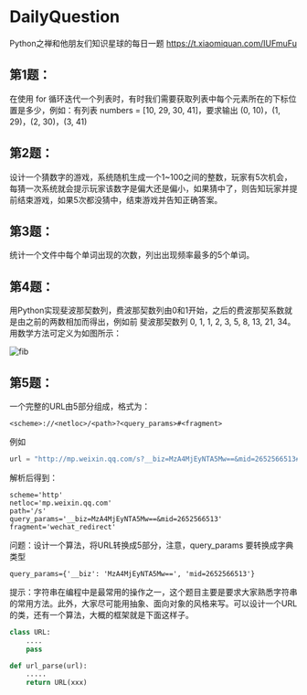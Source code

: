 # DailyQuestion
Python之禅和他朋友们知识星球的每日一题  https://t.xiaomiquan.com/IUFmuFu


## 第1题：

在使用 for 循环迭代一个列表时，有时我们需要获取列表中每个元素所在的下标位置是多少，例如：有列表 numbers = [10, 29, 30, 41]，要求输出 (0, 10)，(1, 29)，(2, 30)，(3, 41)

## 第2题：

设计一个猜数字的游戏，系统随机生成一个1~100之间的整数，玩家有5次机会，每猜一次系统就会提示玩家该数字是偏大还是偏小，如果猜中了，则告知玩家并提前结束游戏，如果5次都没猜中，结束游戏并告知正确答案。

## 第3题：
统计一个文件中每个单词出现的次数，列出出现频率最多的5个单词。


## 第4题：

用Python实现斐波那契数列，费波那契数列由0和1开始，之后的费波那契系数就是由之前的两数相加而得出，例如前 斐波那契数列 0, 1, 1, 2, 3, 5, 8, 13, 21, 34。用数学方法可定义为如图所示：

![fib](./images/fn.png)

## 第5题：

一个完整的URL由5部分组成，格式为：

```
<scheme>://<netloc>/<path>?<query_params>#<fragment>
```

例如
```python
url = "http://mp.weixin.qq.com/s?__biz=MzA4MjEyNTA5Mw==&mid=2652566513#wechat_redirect"
```
解析后得到：
```
scheme='http'
netloc='mp.weixin.qq.com'
path='/s'
query_params='__biz=MzA4MjEyNTA5Mw==&mid=2652566513'
fragment='wechat_redirect'
```

问题：设计一个算法，将URL转换成5部分，注意，query_params 要转换成字典类型

```
query_params={'__biz': 'MzA4MjEyNTA5Mw==', 'mid=2652566513'}
```

提示：字符串在编程中是最常用的操作之一，这个题目主要是要求大家熟悉字符串的常用方法。此外，大家尽可能用抽象、面向对象的风格来写。可以设计一个URL的类，还有一个算法，大概的框架就是下面这样子。

```python
class URL:
	....
    pass

def url_parse(url):
	.....
	return URL(xxx)
```




